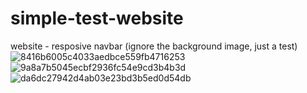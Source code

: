# simple-test-website
website - resposive navbar (ignore the background image, just a test)
![8416b6005c4033aedbce559fb4716253](https://user-images.githubusercontent.com/93138105/208665175-f0d3d335-c872-42f4-8441-686373e3ed2d.jpg)
![9a8a7b5045ecbf2936fc54e9cd3b4b3d](https://user-images.githubusercontent.com/93138105/208665183-a20ae81f-0fc3-4585-86fc-0cec09036620.png)
![da6dc27942d4ab03e23bd3b5ed0d54db](https://user-images.githubusercontent.com/93138105/208665186-6f88f163-d3d9-4fa5-bf29-b3666ef510ae.png)
